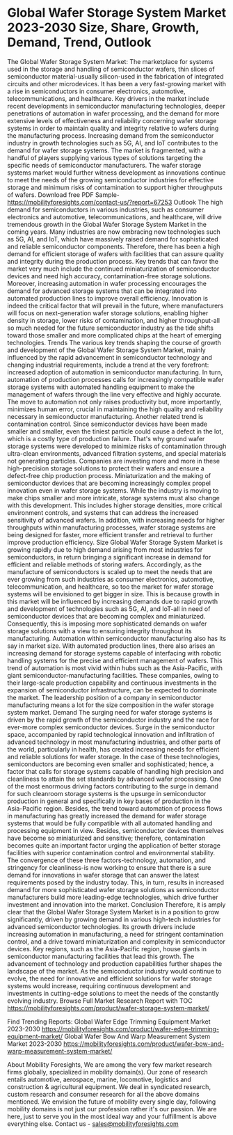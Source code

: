 # Global Wafer Storage System Market 2023-2030 Size, Share, Growth, Demand, Trend, Outlook
 
The Global Wafer Storage System Market: The marketplace for systems used in the storage and handling of semiconductor wafers, thin slices of semiconductor material-usually silicon-used in the fabrication of integrated circuits and other microdevices. It has been a very fast-growing market with a rise in semiconductors in consumer electronics, automotive, telecommunications, and healthcare. Key drivers in the market include recent developments in semiconductor manufacturing technologies, deeper penetrations of automation in wafer processing, and the demand for more extensive levels of effectiveness and reliability concerning wafer storage systems in order to maintain quality and integrity relative to wafers during the manufacturing process. Increasing demand from the semiconductor industry in growth technologies such as 5G, AI, and IoT contributes to the demand for wafer storage systems. The market is fragmented, with a handful of players supplying various types of solutions targeting the specific needs of semiconductor manufacturers. The wafer storage systems market would further witness development as innovations continue to meet the needs of the growing semiconductor industries for effective storage and minimum risks of contamination to support higher throughputs of wafers.
Download free PDF Sample- https://mobilityforesights.com/contact-us/?report=67253
Outlook
The high demand for semiconductors in various industries, such as consumer electronics and automotive, telecommunications, and healthcare, will drive tremendous growth in the Global Wafer Storage System Market in the coming years. Many industries are now embracing new technologies such as 5G, AI, and IoT, which have massively raised demand for sophisticated and reliable semiconductor components. Therefore, there has been a high demand for efficient storage of wafers with facilities that can assure quality and integrity during the production process.
Key trends that can favor the market very much include the continued miniaturization of semiconductor devices and need high accuracy, contamination-free storage solutions. Moreover, increasing automation in wafer processing encourages the demand for advanced storage systems that can be integrated into automated production lines to improve overall efficiency.
Innovation is indeed the critical factor that will prevail in the future, where manufacturers will focus on next-generation wafer storage solutions, enabling higher density in storage, lower risks of contamination, and higher throughput-all so much needed for the future semiconductor industry as the tide shifts toward those smaller and more complicated chips at the heart of emerging technologies.
Trends
The various key trends shaping the course of growth and development of the Global Wafer Storage System Market, mainly influenced by the rapid advancement in semiconductor technology and changing industrial requirements, include a trend at the very forefront: increased adoption of automation in semiconductor manufacturing. In turn, automation of production processes calls for increasingly compatible wafer storage systems with automated handling equipment to make the management of wafers through the line very effective and highly accurate. The move to automation not only raises productivity but, more importantly, minimizes human error, crucial in maintaining the high quality and reliability necessary in semiconductor manufacturing.
Another related trend is contamination control. Since semiconductor devices have been made smaller and smaller, even the tiniest particle could cause a defect in the lot, which is a costly type of production failure. That's why ground wafer storage systems were developed to minimize risks of contamination through ultra-clean environments, advanced filtration systems, and special materials not generating particles. Companies are investing more and more in these high-precision storage solutions to protect their wafers and ensure a defect-free chip production process.
Miniaturization and the making of semiconductor devices that are becoming increasingly complex propel innovation even in wafer storage systems. While the industry is moving to make chips smaller and more intricate, storage systems must also change with this development. This includes higher storage densities, more critical environment controls, and systems that can address the increased sensitivity of advanced wafers. In addition, with increasing needs for higher throughputs within manufacturing processes, wafer storage systems are being designed for faster, more efficient transfer and retrieval to further improve production efficiency.
Size
Global Wafer Storage System Market is growing rapidly due to high demand arising from most industries for semiconductors, in return bringing a significant increase in demand for efficient and reliable methods of storing wafers. Accordingly, as the manufacture of semiconductors is scaled up to meet the needs that are ever growing from such industries as consumer electronics, automotive, telecommunication, and healthcare, so too the market for wafer storage systems will be envisioned to get bigger in size. This is because growth in this market will be influenced by increasing demands due to rapid growth and development of technologies such as 5G, AI, and IoT-all in need of semiconductor devices that are becoming complex and miniaturized. Consequently, this is imposing more sophisticated demands on wafer storage solutions with a view to ensuring integrity throughout its manufacturing.
Automation within semiconductor manufacturing also has its say in market size. With automated production lines, there also arises an increasing demand for storage systems capable of interfacing with robotic handling systems for the precise and efficient management of wafers. This trend of automation is most vivid within hubs such as the Asia-Pacific, with giant semiconductor-manufacturing facilities. These companies, owing to their large-scale production capability and continuous investments in the expansion of semiconductor infrastructure, can be expected to dominate the market. The leadership position of a company in semiconductor manufacturing means a lot for the size composition in the wafer storage system market.
Demand 
The surging need for wafer storage systems is driven by the rapid growth of the semiconductor industry and the race for ever-more complex semiconductor devices. Surge in the semiconductor space, accompanied by rapid technological innovation and infiltration of advanced technology in most manufacturing industries, and other parts of the world, particularly in health, has created increasing needs for efficient and reliable solutions for wafer storage. In the case of these technologies, semiconductors are becoming even smaller and sophisticated; hence, a factor that calls for storage systems capable of handling high precision and cleanliness to attain the set standards by advanced wafer processing. One of the most enormous driving factors contributing to the surge in demand for such cleanroom storage systems is the upsurge in semiconductor production in general and specifically in key bases of production in the Asia-Pacific region. Besides, the trend toward automation of process flows in manufacturing has greatly increased the demand for wafer storage systems that would be fully compatible with all automated handling and processing equipment in view. Besides, semiconductor devices themselves have become so miniaturized and sensitive; therefore, contamination becomes quite an important factor urging the application of better storage facilities with superior contamination control and environmental stability. The convergence of these three factors-technology, automation, and stringency for cleanliness-is now working to ensure that there is a sure demand for innovations in wafer storage that can answer the latest requirements posed by the industry today. This, in turn, results in increased demand for more sophisticated wafer storage solutions as semiconductor manufacturers build more leading-edge technologies, which drive further investment and innovation into the market.
Conclusion
Therefore, it is amply clear that the Global Wafer Storage System Market is in a position to grow significantly, driven by growing demand in various high-tech industries for advanced semiconductor technologies. Its growth drivers include increasing automation in manufacturing, a need for stringent contamination control, and a drive toward miniaturization and complexity in semiconductor devices. Key regions, such as the Asia-Pacific region, house giants in semiconductor manufacturing facilities that lead this growth. The advancement of technology and production capabilities further shapes the landscape of the market. As the semiconductor industry would continue to evolve, the need for innovative and efficient solutions for wafer storage systems would increase, requiring continuous development and investments in cutting-edge solutions to meet the needs of the constantly evolving industry.
Browse Full Market Research Report with TOC  https://mobilityforesights.com/product/wafer-storage-system-market/

Find Trending Reports:
Global Wafer Edge Trimming Equipment Market 2023-2030
https://mobilityforesights.com/product/wafer-edge-trimming-equipment-market/
Global Wafer Bow And Warp Measurement System Market 2023-2030
https://mobilityforesights.com/product/wafer-bow-and-warp-measurement-system-market/

About Mobility Foresights,
We are among the very few market research firms globally, specialized in mobility domain(s). Our zone of research entails automotive, aerospace, marine, locomotive, logistics and construction & agricultural equipment. We deal in syndicated research, custom research and consumer research for all the above domains mentioned.
We envision the future of mobility every single day, following mobility domains is not just our profession rather it's our passion. We are here, just to serve you in the most ideal way and your fulfillment is above everything else. Contact us -  sales@mobilityforesights.com 

